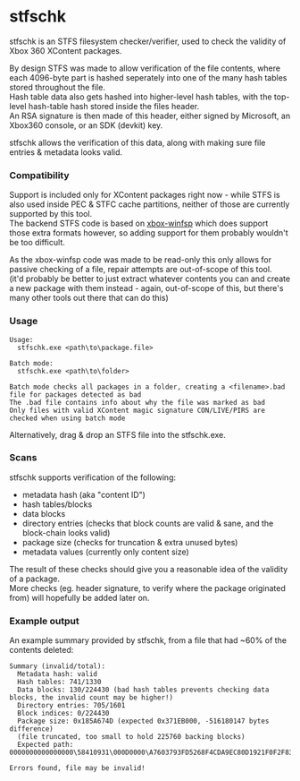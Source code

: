 # stfschk

stfschk is an STFS filesystem checker/verifier, used to check the validity of Xbox 360 XContent packages.

By design STFS was made to allow verification of the file contents, where each 4096-byte part is hashed seperately into one of the many hash tables stored throughout the file.  
Hash table data also gets hashed into higher-level hash tables, with the top-level hash-table hash stored inside the files header.  
An RSA signature is then made of this header, either signed by Microsoft, an Xbox360 console, or an SDK (devkit) key.

stfschk allows the verification of this data, along with making sure file entries & metadata looks valid.

### Compatibility
Support is included only for XContent packages right now - while STFS is also used inside PEC & STFC cache partitions, neither of those are currently supported by this tool.  
The backend STFS code is based on [xbox-winfsp](https://github.com/emoose/xbox-winfsp) which does support those extra formats however, so adding support for them probably wouldn't be too difficult.

As the xbox-winfsp code was made to be read-only this only allows for passive checking of a file, repair attempts are out-of-scope of this tool.  
(it'd probably be better to just extract whatever contents you can and create a new package with them instead - again, out-of-scope of this, but there's many other tools out there that can do this)

### Usage
```
Usage:
  stfschk.exe <path\to\package.file>

Batch mode:
  stfschk.exe <path\to\folder>

Batch mode checks all packages in a folder, creating a <filename>.bad file for packages detected as bad
The .bad file contains info about why the file was marked as bad
Only files with valid XContent magic signature CON/LIVE/PIRS are checked when using batch mode
```

Alternatively, drag & drop an STFS file into the stfschk.exe.

### Scans
stfschk supports verification of the following:

- metadata hash (aka "content ID")
- hash tables/blocks
- data blocks
- directory entries (checks that block counts are valid & sane, and the block-chain looks valid)
- package size (checks for truncation & extra unused bytes)
- metadata values (currently only content size)

The result of these checks should give you a reasonable idea of the validity of a package.  
More checks (eg. header signature, to verify where the package originated from) will hopefully be added later on.

### Example output
An example summary provided by stfschk, from a file that had ~60% of the contents deleted:

```
Summary (invalid/total):
  Metadata hash: valid
  Hash tables: 741/1330
  Data blocks: 130/224430 (bad hash tables prevents checking data blocks, the invalid count may be higher!)
  Directory entries: 705/1601
  Block indices: 0/224430
  Package size: 0x185A674D (expected 0x371EB000, -516180147 bytes difference)
  (file truncated, too small to hold 225760 backing blocks)
  Expected path: 0000000000000000\58410931\000D0000\A7603793FD5268F4CDA9EC80D1921F0F2F8392D5

Errors found, file may be invalid!
```